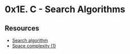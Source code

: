 # 0x1E. C - Search Algorithms

## Resources

- [Search algorithm](https://en.wikipedia.org/wiki/Linear_search)
- [Space complexity (1)](https://en.wikipedia.org/wiki/Search_algorithm)
